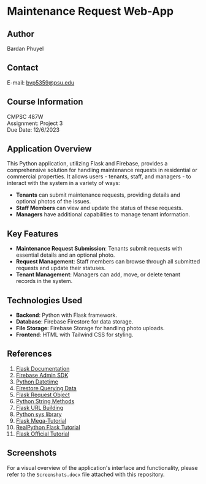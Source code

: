 # Maintenance Request Web-App

## Author
Bardan Phuyel

## Contact
E-mail: bvp5359@psu.edu

## Course Information
CMPSC 487W  
Assignment: Project 3  
Due Date: 12/6/2023

## Application Overview
This Python application, utilizing Flask and Firebase, provides a comprehensive solution for handling maintenance requests in residential or commercial properties. It allows users - tenants, staff, and managers - to interact with the system in a variety of ways:

- **Tenants** can submit maintenance requests, providing details and optional photos of the issues.
- **Staff Members** can view and update the status of these requests.
- **Managers** have additional capabilities to manage tenant information.

## Key Features

- **Maintenance Request Submission**: Tenants submit requests with essential details and an optional photo. 
- **Request Management**: Staff members can browse through all submitted requests and update their statuses.
- **Tenant Management**: Managers can add, move, or delete tenant records in the system.

## Technologies Used

- **Backend**: Python with Flask framework.
- **Database**: Firebase Firestore for data storage.
- **File Storage**: Firebase Storage for handling photo uploads.
- **Frontend**: HTML with Tailwind CSS for styling.

## References

1. [Flask Documentation](https://flask.palletsprojects.com/en/2.1.x/)
2. [Firebase Admin SDK](https://firebase.google.com/docs/admin/setup)
3. [Python Datetime](https://docs.python.org/3/library/datetime.html)
4. [Firestore Querying Data](https://firebase.google.com/docs/firestore/query-data/queries)
5. [Flask Request Object](https://flask.palletsprojects.com/en/2.1.x/api/#incoming-request-data)
6. [Python String Methods](https://docs.python.org/3/library/stdtypes.html#string-methods)
7. [Flask URL Building](https://flask.palletsprojects.com/en/2.1.x/quickstart/#url-building)
8. [Python sys library](https://docs.python.org/3/library/sys.html)
9. [Flask Mega-Tutorial](https://blog.miguelgrinberg.com/post/the-flask-mega-tutorial-part-i-hello-world)
10. [RealPython Flask Tutorial](https://realpython.com/flask-by-example-part-1-project-setup/)
11. [Flask Official Tutorial](https://flask.palletsprojects.com/en/2.1.x/tutorial/views/)

## Screenshots
For a visual overview of the application's interface and functionality, please refer to the `Screenshots.docx` file attached with this repository.

